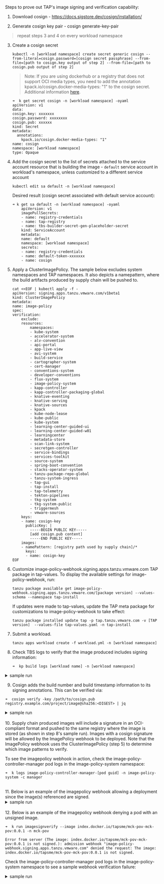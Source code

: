 Steps to prove out TAP's image signing and verification capability:

1. Download cosign - https://docs.sigstore.dev/cosign/installation/

2. Generate cosign key pair - cosign generate-key-pair

> repeat steps 3 and 4 on every workload namespace

3. Create a cosign secret
    ```
    kubectl -n [workload namespace] create secret generic cosign --from-literal=cosign.password=[cosign secret passphrase] --from-file=[path to cosign.key output of step 2] --from-file=[path to cosign.pub output of step 2]
    ```

    > Note: If you are using dockerhub or a registry that does not support OCI media types, you need to add the annotation kpack.io/cosign.docker-media-types: "1" to the cosign secret. Additional information [here](https://docs.vmware.com/en/Tanzu-Build-Service/1.3/vmware-tanzu-build-service-v13/GUID-managing-images.html#image-signing-with-cosign).
    ```
    ➜  k get secret cosign -n [workload namespace] -oyaml
    apiVersion: v1
    data:
    cosign.key: xxxxxxx
    cosign.password: xxxxxxxx
    cosign.pub: xxxxxx
    kind: Secret
    metadata:
      annotations:
        kpack.io/cosign.docker-media-types: "1"
    name: cosign
    namespace: [workload namespace] 
    type: Opaque
    ```

4. Add the cosign secret to the list of secrets attached to the service account resource that is building the image - `default` service account in workload's namespace, unless customized to a different service account
    ```
    kubectl edit sa default -n [workload namespace]
    ```

    Desired result (cosign secret associated with default service account):
    ```
    ➜ k get sa default -n [workload namespace] -oyaml
        apiVersion: v1
        imagePullSecrets:
        - name: registry-credentials
        - name: tap-registry
        - name: tbs-builder-secret-gen-placeholder-secret
        kind: ServiceAccount
        metadata:
        name: default
        namespace: [workload namespace]
        secrets:
        - name: registry-credentials
        - name: default-token-xxxxxxx
        - name: cosign
    ```

5. Apply a ClusterImagePolicy. The sample below excludes system namespaces and TAP namespaces. It also depicts a namepattern, where the build artifacts produced by supply chain will be pushed to.
    ```
    cat <<EOF | kubectl apply -f -
    apiVersion: signing.apps.tanzu.vmware.com/v1beta1
    kind: ClusterImagePolicy
    metadata:
    name: image-policy
    spec:
    verification:
        exclude:
        resources:
            namespaces:
            - kube-system
            - accelerator-system                 
            - alv-convention               
            - api-portal
            - app-live-view
            - avi-system
            - build-service
            - cartographer-system
            - cert-manager
            - conventions-system
            - developer-conventions
            - flux-system
            - image-policy-system
            - kapp-controller
            - kapp-controller-packaging-global
            - knative-eventing
            - knative-serving
            - knative-sources
            - kpack
            - kube-node-lease
            - kube-public
            - kube-system
            - learning-center-guided-ui
            - learning-center-guided-w01
            - learningcenter
            - metadata-store
            - scan-link-system
            - secretgen-controller
            - service-bindings
            - services-toolkit
            - source-system
            - spring-boot-convention
            - stacks-operator-system
            - tanzu-package-repo-global
            - tanzu-system-ingress
            - tap-gui
            - tap-install
            - tap-telemetry
            - tekton-pipelines
            - tkg-system
            - tkg-system-public
            - triggermesh
            - vmware-sources
        keys:
        - name: cosign-key
          publicKey: |
            -----BEGIN PUBLIC KEY-----
            [add cosign.pub content]
            -----END PUBLIC KEY-----
        images:
        - namePattern: [registry path used by supply chain]/*
          keys:
          - name: cosign-key
    EOF
    ```

6. Customize image-policy-webhook.signing.apps.tanzu.vmware.com TAP package in tap-values.
    To display the available settings for image-policy-webhook, run:
    ```
    tanzu package available get image-policy-webhook.signing.apps.tanzu.vmware.com/[package version] --values-schema --namespace tap-install
    ```
    
    If updates were made to tap-values, update the TAP meta package for customizations to image-policy-webhook to take effect:
    ```
    tanzu package installed update tap -p tap.tanzu.vmware.com -v [TAP version]  --values-file tap-values.yaml -n tap-install
    ```

7. Submit a workload. 
    ```
    tanzu apps workload create -f workload.yml -n [workload namespace]
    ```

8. Check TBS logs to verify that the image produced includes signing information:
    ```
    ➜  kp build logs [workload name] -n [workload namespace]
    ```

<details>
    <summary>sample run</summary>

    ➜  kp build logs mck-pov -n mck-pov
    Saving index.docker.io/tapsme/mck-pov-mck-pov...
    *** Images (sha256:c82a31daffe9728fbff0f3e7d75d78eb245add11b4eccf8dfc869ce4dff3f6ea):
        index.docker.io/tapsme/mck-pov-mck-pov
        index.docker.io/tapsme/mck-pov-mck-pov:b1.20220409.155344
    Adding cache layer 'paketo-buildpacks/bellsoft-liberica:jdk'
    Adding cache layer 'paketo-buildpacks/syft:syft'
    Adding cache layer 'paketo-buildpacks/maven:application'
    Adding cache layer 'paketo-buildpacks/maven:cache'
    Adding cache layer 'cache.sbom'
    ===> COMPLETION
    Loading secret for "https://index.docker.io/v1/" from secret "registry-credentials" at location "/var/build-secrets/registry-credentials"
    Pushing signature to: index.docker.io/tapsme/mck-pov-mck-pov:sha256-c82a31daffe9728fbff0f3e7d75d78eb245add11b4eccf8dfc869ce4dff3f6ea.sig
    Build successful

   
  </details>


9. Cosign adds the build number and build timestamp information to its signing annotations. This can be verified via:
```
➜  cosign verify -key /path/to/cosign.pub registry.example.com/project/image@sha256:<DIGEST> | jq

``` 
<details>
    <summary>sample run</summary>
    

    ➜  cosign verify --key cosign.pub index.docker.io/tapsme/mck-pov-mck-pov@sha256:c82a31daffe9728fbff0f3e7d75d78eb245add11b4eccf8dfc869ce4dff3f6ea | jq

    Verification for index.docker.io/tapsme/mck-pov-mck-pov@sha256:c82a31daffe9728fbff0f3e7d75d78eb245add11b4eccf8dfc869ce4dff3f6ea --
    The following checks were performed on each of these signatures:
    - The cosign claims were validated
    - The signatures were verified against the specified public key
    [
    {
        "critical": {
        "identity": {
            "docker-reference": "index.docker.io/tapsme/mck-pov-mck-pov"
        },
        "image": {
            "docker-manifest-digest": "sha256:c82a31daffe9728fbff0f3e7d75d78eb245add11b4eccf8dfc869ce4dff3f6ea"
        },
        "type": "cosign container image signature"
        },
        "optional": {
        "buildNumber": "1",
        "buildTimestamp": "20220409.155344"
        }
    }
    ]
   
  </details>

<br/>
10. Supply chain produced images will include a signature in an OCI-compliant format and pushed to the same registry where the image is stored (as shown in step 8's sample run). Images with a cosign signature will be allowed by the ImagePolicy webhook to be deployed. Note that the ImagePolicy webhook uses the ClusterImagePolicy (step 5) to determine which image patterns to verify.

To see the imagepolicy webhook in action, check the image-policy-controller-manager pod logs in the image-policy-system namespace:

```
➜  k logs image-policy-controller-manager-[pod guid] -n image-policy-system -c manager  
```

<br/>
11. Below is an example of the imagepolicy webhook allowing a deployment since the image(s) referenced are signed.

<details>
    <summary>sample run</summary>
    ➜  k logs image-policy-controller-manager-6bf7b6447d-bltm2 -n image-policy-system -c manager

    1.6495198241808946e+09	DEBUG	controller-runtime.webhook.webhooks	wrote response	{"webhook": "/signing-policy-check", "code": 200, "reason": "", "UID": "21bbfa32-4855-46b8-ab9b-310e03f21147", "allowed": true}
    1.6495198242151175e+09	DEBUG	controller-runtime.webhook.webhooks	received request	{"webhook": "/signing-policy-check", "UID": "7389edeb-f5e5-43e1-9b55-c0da04af18d2", "kind": "apps/v1, Kind=Deployment", "resource": {"group":"apps","version":"v1","resource":"deployments"}}
    1.649519824215145e+09	INFO	webhook	Entering handler function
    1.6495198242156758e+09	INFO	webhook	Image patterns count: 1
    1.6495198242156875e+09	INFO	webhook	matching pattern: index.docker.io/tapsme/mck-pov-mck-pov* against image index.docker.io/tapsme/mck-pov-mck-pov@sha256:a2340e09ee4eed684d75cf0b4ae61f52f6782a34f514dfdd022c29bcbf3b5668
    1.649519824215701e+09	INFO	scst-sign-webhook-utils	successfully read namespace	{"namespace": "image-policy-system"}
    1.6495198242157168e+09	INFO	scst-sign-webhook-utils	successfully read namespace	{"namespace": "image-policy-system"}
    1.6495198242157261e+09	INFO	webhook	keychain data	{"imagePullSecrets": [], "serviceAccountName": "default", "namespace": "mck-pov"}
    1.649519824238027e+09	INFO	webhook	keychain data	{"imagePullSecrets": [], "serviceAccountName": "image-policy-registry-credentials", "namespace": "image-policy-system"}
    1.6495198244545214e+09	INFO	webhook	Image patterns count: 1
    1.6495198244545445e+09	INFO	webhook	matching pattern: index.docker.io/tapsme/mck-pov-mck-pov* against image registry.tanzu.vmware.com/tanzu-application-platform/tap-packages@sha256:830ed1c676c0d17d7174dc4ef17ea84b7e6d6b70f1e8bc800b3945b3c7f5dc92
    1.6495198244545527e+09	INFO	webhook	Unmatched image policy: registry.tanzu.vmware.com/tanzu-application-platform/tap-packages@sha256:830ed1c676c0d17d7174dc4ef17ea84b7e6d6b70f1e8bc800b3945b3c7f5dc92
    1.6495198244564323e+09	DEBUG	controller-runtime.webhook.webhooks	wrote response	{"webhook": "/signing-policy-check", "code": 200, "reason": "", "UID": "7389edeb-f5e5-43e1-9b55-c0da04af18d2", "allowed": true}

</details>

<br/>
12. Below is an example of the imagepolicy webhook denying a pod with an unsigned image.

```
➜  k run imagesignverify --image index.docker.io/tapsme/mck-pov-mck-pov:0.0.1 -n mck-pov

Error from server (The image: index.docker.io/tapsme/mck-pov-mck-pov:0.0.1 is not signed.): admission webhook "image-policy-webhook.signing.apps.tanzu.vmware.com" denied the request: The image: index.docker.io/tapsme/mck-pov-mck-pov:0.0.1 is not signed.

```
Check the image-policy-controller-manager pod logs in the image-policy-system namespace to see a sample webhook verification failure:
<details>
    <summary>sample run</summary>
    ➜  k logs image-policy-controller-manager-6bf7b6447d-bltm2 -n image-policy-system -c manager

    1.6495216934572992e+09	INFO	webhook	matching pattern: index.docker.io/tapsme/mck-pov-mck-pov* against image index.docker.io/tapsme/mck-pov-mck-pov:0.0.1
    1.6495216934573162e+09	INFO	scst-sign-webhook-utils	successfully read namespace	{"namespace": "image-policy-system"}
    1.6495216934573352e+09	INFO	scst-sign-webhook-utils	successfully read namespace	{"namespace": "image-policy-system"}
    1.6495216934573529e+09	INFO	webhook	keychain data	{"imagePullSecrets": ["registry-credentials", "tap-registry", "tbs-builder-secret-gen-placeholder-secret"], "serviceAccountName": "", "namespace": ""}
    1.6495216934918203e+09	INFO	webhook	keychain data	{"imagePullSecrets": [], "serviceAccountName": "default", "namespace": ""}
    1.649521693510627e+09	INFO	webhook	keychain data	{"imagePullSecrets": [], "serviceAccountName": "image-policy-registry-credentials", "namespace": "image-policy-system"}
    1.6495216937255707e+09	ERROR	webhook	Failed to verify	{"error": "no matching signatures:\n"}
    gitlab.eng.vmware.com/tanzu-image-signing/image-policy-webhook/pkg/mutating-webhook.(*SignatureValidator).findSignature
        /workspace/pkg/mutating-webhook/webhook_main.go:192
    gitlab.eng.vmware.com/tanzu-image-signing/image-policy-webhook/pkg/mutating-webhook.(*SignatureValidator).matchPolicy
        /workspace/pkg/mutating-webhook/webhook_main.go:116
    gitlab.eng.vmware.com/tanzu-image-signing/image-policy-webhook/pkg/mutating-webhook.(*SignatureValidator).Handle
        /workspace/pkg/mutating-webhook/webhook_main.go:79
    sigs.k8s.io/controller-runtime/pkg/webhook/admission.(*Webhook).Handle
        /go/pkg/mod/sigs.k8s.io/controller-runtime@v0.11.1/pkg/webhook/admission/webhook.go:146
    sigs.k8s.io/controller-runtime/pkg/webhook/admission.(*Webhook).ServeHTTP
        /go/pkg/mod/sigs.k8s.io/controller-runtime@v0.11.1/pkg/webhook/admission/http.go:99
    github.com/prometheus/client_golang/prometheus/promhttp.InstrumentHandlerInFlight.func1
        /go/pkg/mod/github.com/prometheus/client_golang@v1.12.1/prometheus/promhttp/instrument_server.go:40
    net/http.HandlerFunc.ServeHTTP
        /opt/bitnami/go/src/net/http/server.go:2047
    github.com/prometheus/client_golang/prometheus/promhttp.InstrumentHandlerCounter.func1
        /go/pkg/mod/github.com/prometheus/client_golang@v1.12.1/prometheus/promhttp/instrument_server.go:117
    net/http.HandlerFunc.ServeHTTP
        /opt/bitnami/go/src/net/http/server.go:2047
    github.com/prometheus/client_golang/prometheus/promhttp.InstrumentHandlerDuration.func2
        /go/pkg/mod/github.com/prometheus/client_golang@v1.12.1/prometheus/promhttp/instrument_server.go:84
    net/http.HandlerFunc.ServeHTTP
        /opt/bitnami/go/src/net/http/server.go:2047
    net/http.(*ServeMux).ServeHTTP
        /opt/bitnami/go/src/net/http/server.go:2425
    net/http.serverHandler.ServeHTTP
        /opt/bitnami/go/src/net/http/server.go:2879
    net/http.(*conn).serve
        /opt/bitnami/go/src/net/http/server.go:1930
    1.6495216937256594e+09	DEBUG	controller-runtime.webhook.webhooks	wrote response	{"webhook": "/signing-policy-check", "code": 403, "reason": "The image: index.docker.io/tapsme/mck-pov-mck-pov:0.0.1 is not signed.", "UID": "a9287efd-6bb7-41e6-8639-32d9e9cea401", "allowed": false}


</details>
